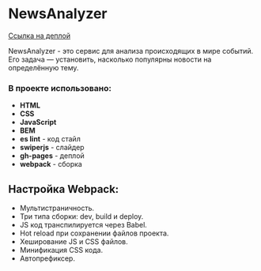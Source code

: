 # NewsAnalyzer

[Ссылка на деплой](https://dmitryforsilov.github.io/NewsAnalyzer)

NewsAnalyzer - это сервис для анализа происходящих в мире событий. Его задача — установить, насколько популярны новости на определённую тему.

### В проекте использовано:
- **HTML**
- **CSS**
- **JavaScript**
- **BEM**
- **es lint** - код стайл
- **swiperjs** - слайдер
- **gh-pages** - деплой 
- **webpack** - сборка

## Настройка Webpack:
- Мультистраничность.
- Три типа сборки: dev, build и deploy.
- JS код транспилируется через Babel.
- Hot reload при сохранении файлов проекта.
- Хеширование JS и CSS файлов.
- Минификация CSS кода.
- Автопрефиксер.
